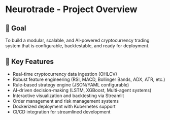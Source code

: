 # Neurotrade - Project Overview

## 🎯 Goal
To build a modular, scalable, and AI-powered cryptocurrency trading system that is configurable, backtestable, and ready for deployment.

## 🚀 Key Features
- Real-time cryptocurrency data ingestion (OHLCV)
- Robust feature engineering (RSI, MACD, Bollinger Bands, ADX, ATR, etc.)
- Rule-based strategy engine (JSON/YAML configurable)
- AI-driven decision-making (LSTM, XGBoost, Multi-agent systems)
- Interactive visualization and backtesting via Streamlit
- Order management and risk management systems
- Dockerized deployment with Kubernetes support
- CI/CD integration for streamlined development
